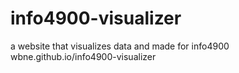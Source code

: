 # info4900-visualizer
 a website that visualizes data and made for info4900
wbne.github.io/info4900-visualizer
